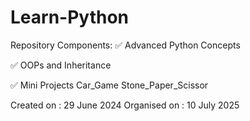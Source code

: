 # Learn-Python

Repository Components:
✅ Advanced Python Concepts

✅ OOPs and Inheritance

✅ Mini Projects
  Car_Game
  Stone_Paper_Scissor

Created on : 29 June 2024
Organised on : 10 July 2025
